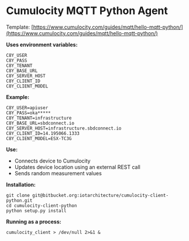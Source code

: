 # Cumulocity MQTT Python Agent

Template: [https://www.cumulocity.com/guides/mqtt/hello-mqtt-python/](https://www.cumulocity.com/guides/mqtt/hello-mqtt-python/)

**Uses environment variables:**
    
	C8Y_USER
	C8Y_PASS
	C8Y_TENANT
	C8Y_BASE_URL
	C8Y_SERVER_HOST
	C8Y_CLIENT_ID
	C8Y_CLIENT_MODEL

**Example:**

	C8Y_USER=apiuser
	C8Y_PASS=oka*****
	C8Y_TENANT=infrastructure
	C8Y_BASE_URL=sbdconnect.io
	C8Y_SERVER_HOST=infrastructure.sbdconnect.io
	C8Y_CLIENT_ID=14.195066.1333
	C8Y_CLIENT_MODEL=ESX-TC3G

**Use:**

* Connects device to Cumulocity
* Updates device location using an external REST call
* Sends random measurement values

**Installation:**

	git clone git@bitbucket.org:iotarchitecture/cumulocity-client-python.git
	cd cumulocity-client-python
	python setup.py install

**Running as a process:**

	cumulocity_client > /dev/null 2>&1 &